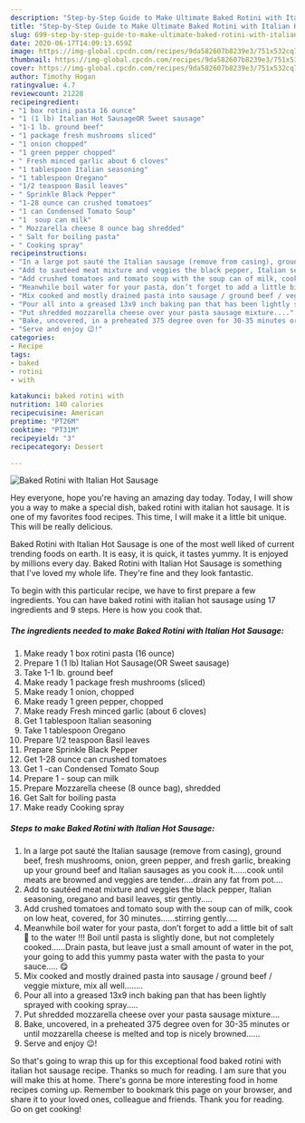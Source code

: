 ```yaml
---
description: "Step-by-Step Guide to Make Ultimate Baked Rotini with Italian Hot Sausage"
title: "Step-by-Step Guide to Make Ultimate Baked Rotini with Italian Hot Sausage"
slug: 699-step-by-step-guide-to-make-ultimate-baked-rotini-with-italian-hot-sausage
date: 2020-06-17T14:09:13.659Z
image: https://img-global.cpcdn.com/recipes/9da582607b8239e3/751x532cq70/baked-rotini-with-italian-hot-sausage-recipe-main-photo.jpg
thumbnail: https://img-global.cpcdn.com/recipes/9da582607b8239e3/751x532cq70/baked-rotini-with-italian-hot-sausage-recipe-main-photo.jpg
cover: https://img-global.cpcdn.com/recipes/9da582607b8239e3/751x532cq70/baked-rotini-with-italian-hot-sausage-recipe-main-photo.jpg
author: Timothy Hogan
ratingvalue: 4.7
reviewcount: 21228
recipeingredient:
- "1 box rotini pasta 16 ounce"
- "1 (1 lb) Italian Hot SausageOR Sweet sausage"
- "1-1 lb. ground beef"
- "1 package fresh mushrooms sliced"
- "1 onion chopped"
- "1 green pepper chopped"
- " Fresh minced garlic about 6 cloves"
- "1 tablespoon Italian seasoning"
- "1 tablespoon Oregano"
- "1/2 teaspoon Basil leaves"
- " Sprinkle Black Pepper"
- "1-28 ounce can crushed tomatoes"
- "1 can Condensed Tomato Soup"
- "1  soup can milk"
- " Mozzarella cheese 8 ounce bag shredded"
- " Salt for boiling pasta"
- " Cooking spray"
recipeinstructions:
- "In a large pot sauté the Italian sausage (remove from casing), ground beef, fresh mushrooms, onion, green pepper, and fresh garlic, breaking up your ground beef and Italian sausages as you cook it......cook until meats are browned and veggies are tender....drain any fat from pot...."
- "Add to sautéed meat mixture and veggies the black pepper, Italian seasoning, oregano and basil leaves, stir gently....."
- "Add crushed tomatoes and tomato soup with the soup can of milk, cook on low heat, covered, for 30 minutes......stirring gently....."
- "Meanwhile boil water for your pasta, don’t forget to add a little bit of salt 🧂 to the water !!! Boil until pasta is slightly done, but not completely cooked......Drain pasta, but leave just a small amount of water in the pot, your going to add this yummy pasta water with the pasta to your sauce..... 😋"
- "Mix cooked and mostly drained pasta into sausage / ground beef / veggie mixture, mix all well........"
- "Pour all into a greased 13x9 inch baking pan that has been lightly sprayed with cooking spray....."
- "Put shredded mozzarella cheese over your pasta sausage mixture...."
- "Bake, uncovered, in a preheated 375 degree oven for 30-35 minutes or until mozzarella cheese is melted and top is nicely browned......"
- "Serve and enjoy 😉!"
categories:
- Recipe
tags:
- baked
- rotini
- with

katakunci: baked rotini with 
nutrition: 140 calories
recipecuisine: American
preptime: "PT26M"
cooktime: "PT31M"
recipeyield: "3"
recipecategory: Dessert

---
```



![Baked Rotini with Italian Hot Sausage](https://img-global.cpcdn.com/recipes/9da582607b8239e3/751x532cq70/baked-rotini-with-italian-hot-sausage-recipe-main-photo.jpg)

Hey everyone, hope you're having an amazing day today. Today, I will show you a way to make a special dish, baked rotini with italian hot sausage. It is one of my favorites food recipes. This time, I will make it a little bit unique. This will be really delicious.



Baked Rotini with Italian Hot Sausage is one of the most well liked of current trending foods on earth. It is easy, it is quick, it tastes yummy. It is enjoyed by millions every day. Baked Rotini with Italian Hot Sausage is something that I've loved my whole life. They're fine and they look fantastic.


To begin with this particular recipe, we have to first prepare a few ingredients. You can have baked rotini with italian hot sausage using 17 ingredients and 9 steps. Here is how you cook that.

<!--inarticleads1-->

##### The ingredients needed to make Baked Rotini with Italian Hot Sausage:

1. Make ready 1 box rotini pasta (16 ounce)
1. Prepare 1 (1 lb) Italian Hot Sausage(OR Sweet sausage)
1. Take 1-1 lb. ground beef
1. Make ready 1 package fresh mushrooms (sliced)
1. Make ready 1 onion, chopped
1. Make ready 1 green pepper, chopped
1. Make ready  Fresh minced garlic (about 6 cloves)
1. Get 1 tablespoon Italian seasoning
1. Take 1 tablespoon Oregano
1. Prepare 1/2 teaspoon Basil leaves
1. Prepare  Sprinkle Black Pepper
1. Get 1-28 ounce can crushed tomatoes
1. Get 1 -can Condensed Tomato Soup
1. Prepare 1 - soup can milk
1. Prepare  Mozzarella cheese (8 ounce bag), shredded
1. Get  Salt for boiling pasta
1. Make ready  Cooking spray




<!--inarticleads2-->

##### Steps to make Baked Rotini with Italian Hot Sausage:

1. In a large pot sauté the Italian sausage (remove from casing), ground beef, fresh mushrooms, onion, green pepper, and fresh garlic, breaking up your ground beef and Italian sausages as you cook it......cook until meats are browned and veggies are tender....drain any fat from pot....
1. Add to sautéed meat mixture and veggies the black pepper, Italian seasoning, oregano and basil leaves, stir gently.....
1. Add crushed tomatoes and tomato soup with the soup can of milk, cook on low heat, covered, for 30 minutes......stirring gently.....
1. Meanwhile boil water for your pasta, don’t forget to add a little bit of salt 🧂 to the water !!! Boil until pasta is slightly done, but not completely cooked......Drain pasta, but leave just a small amount of water in the pot, your going to add this yummy pasta water with the pasta to your sauce..... 😋
1. Mix cooked and mostly drained pasta into sausage / ground beef / veggie mixture, mix all well........
1. Pour all into a greased 13x9 inch baking pan that has been lightly sprayed with cooking spray.....
1. Put shredded mozzarella cheese over your pasta sausage mixture....
1. Bake, uncovered, in a preheated 375 degree oven for 30-35 minutes or until mozzarella cheese is melted and top is nicely browned......
1. Serve and enjoy 😉!




So that's going to wrap this up for this exceptional food baked rotini with italian hot sausage recipe. Thanks so much for reading. I am sure that you will make this at home. There's gonna be more interesting food in home recipes coming up. Remember to bookmark this page on your browser, and share it to your loved ones, colleague and friends. Thank you for reading. Go on get cooking!
